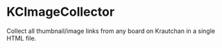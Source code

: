 KCImageCollector
================

Collect all thumbnail/image links from any board on Krautchan in a single HTML file.